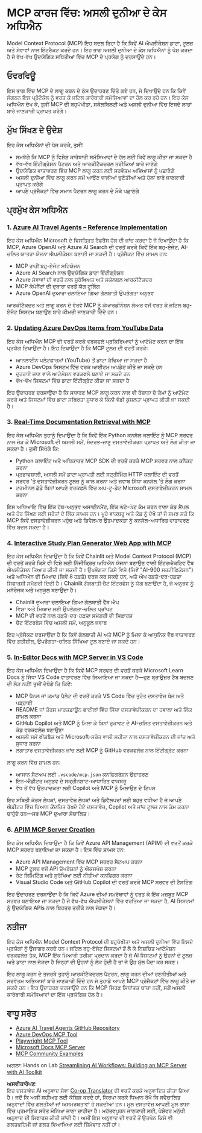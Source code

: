 <!--
CO_OP_TRANSLATOR_METADATA:
{
  "original_hash": "873741da08dd6537858d5e14c3a386e1",
  "translation_date": "2025-07-04T16:46:39+00:00",
  "source_file": "09-CaseStudy/README.md",
  "language_code": "pa"
}
-->
# MCP ਕਾਰਜ ਵਿੱਚ: ਅਸਲੀ ਦੁਨੀਆ ਦੇ ਕੇਸ ਅਧਿਐਨ

Model Context Protocol (MCP) ਇਹ ਬਦਲ ਰਿਹਾ ਹੈ ਕਿ ਕਿਵੇਂ AI ਐਪਲੀਕੇਸ਼ਨ ਡਾਟਾ, ਟੂਲਜ਼ ਅਤੇ ਸੇਵਾਵਾਂ ਨਾਲ ਇੰਟਰੈਕਟ ਕਰਦੇ ਹਨ। ਇਹ ਭਾਗ ਅਸਲੀ ਦੁਨੀਆ ਦੇ ਕੇਸ ਅਧਿਐਨਾਂ ਨੂੰ ਪੇਸ਼ ਕਰਦਾ ਹੈ ਜੋ ਵੱਖ-ਵੱਖ ਉਦਯੋਗਿਕ ਸਥਿਤੀਆਂ ਵਿੱਚ MCP ਦੇ ਪ੍ਰਯੋਗ ਨੂੰ ਦਰਸਾਉਂਦੇ ਹਨ।

## ਓਵਰਵਿਊ

ਇਸ ਭਾਗ ਵਿੱਚ MCP ਦੇ ਲਾਗੂ ਕਰਨ ਦੇ ਠੋਸ ਉਦਾਹਰਣ ਦਿੱਤੇ ਗਏ ਹਨ, ਜੋ ਦਿਖਾਉਂਦੇ ਹਨ ਕਿ ਕਿਵੇਂ ਸੰਗਠਨ ਇਸ ਪ੍ਰੋਟੋਕੋਲ ਨੂੰ ਵਰਤ ਕੇ ਜਟਿਲ ਕਾਰੋਬਾਰੀ ਸਮੱਸਿਆਵਾਂ ਦਾ ਹੱਲ ਕਰ ਰਹੇ ਹਨ। ਇਹ ਕੇਸ ਅਧਿਐਨ ਦੇਖ ਕੇ, ਤੁਸੀਂ MCP ਦੀ ਬਹੁਪੱਖੀਤਾ, ਸਕੇਲਬਿਲਟੀ ਅਤੇ ਅਸਲੀ ਦੁਨੀਆ ਵਿੱਚ ਇਸਦੇ ਲਾਭਾਂ ਬਾਰੇ ਜਾਣਕਾਰੀ ਪ੍ਰਾਪਤ ਕਰੋਗੇ।

## ਮੁੱਖ ਸਿੱਖਣ ਦੇ ਉਦੇਸ਼

ਇਹ ਕੇਸ ਅਧਿਐਨਾਂ ਦੀ ਖੋਜ ਕਰਕੇ, ਤੁਸੀਂ:

- ਸਮਝੋਗੇ ਕਿ MCP ਨੂੰ ਵਿਸ਼ੇਸ਼ ਕਾਰੋਬਾਰੀ ਸਮੱਸਿਆਵਾਂ ਦੇ ਹੱਲ ਲਈ ਕਿਵੇਂ ਲਾਗੂ ਕੀਤਾ ਜਾ ਸਕਦਾ ਹੈ
- ਵੱਖ-ਵੱਖ ਇੰਟੀਗ੍ਰੇਸ਼ਨ ਪੈਟਰਨ ਅਤੇ ਆਰਕੀਟੈਕਚਰਲ ਤਰੀਕਿਆਂ ਬਾਰੇ ਜਾਣੋਗੇ
- ਉਦਯੋਗਿਕ ਵਾਤਾਵਰਣ ਵਿੱਚ MCP ਲਾਗੂ ਕਰਨ ਲਈ ਸਰਵੋਤਮ ਅਭਿਆਸਾਂ ਨੂੰ ਪਛਾਣੋਗੇ
- ਅਸਲੀ ਦੁਨੀਆ ਵਿੱਚ ਲਾਗੂ ਕਰਨ ਸਮੇਂ ਆਉਣ ਵਾਲੀਆਂ ਚੁਣੌਤੀਆਂ ਅਤੇ ਹੱਲਾਂ ਬਾਰੇ ਜਾਣਕਾਰੀ ਪ੍ਰਾਪਤ ਕਰੋਗੇ
- ਆਪਣੇ ਪ੍ਰੋਜੈਕਟਾਂ ਵਿੱਚ ਸਮਾਨ ਪੈਟਰਨ ਲਾਗੂ ਕਰਨ ਦੇ ਮੌਕੇ ਪਛਾਣੋਗੇ

## ਪ੍ਰਮੁੱਖ ਕੇਸ ਅਧਿਐਨ

### 1. [Azure AI Travel Agents – Reference Implementation](./travelagentsample.md)

ਇਹ ਕੇਸ ਅਧਿਐਨ Microsoft ਦੇ ਵਿਸਤ੍ਰਿਤ ਰੈਫਰੈਂਸ ਹੱਲ ਦੀ ਜਾਂਚ ਕਰਦਾ ਹੈ ਜੋ ਦਿਖਾਉਂਦਾ ਹੈ ਕਿ MCP, Azure OpenAI ਅਤੇ Azure AI Search ਦੀ ਵਰਤੋਂ ਕਰਕੇ ਕਿਵੇਂ ਇੱਕ ਬਹੁ-ਏਜੰਟ, AI-ਚਲਿਤ ਯਾਤਰਾ ਯੋਜਨਾ ਐਪਲੀਕੇਸ਼ਨ ਬਣਾਈ ਜਾ ਸਕਦੀ ਹੈ। ਪ੍ਰੋਜੈਕਟ ਵਿੱਚ ਸ਼ਾਮਲ ਹਨ:

- MCP ਰਾਹੀਂ ਬਹੁ-ਏਜੰਟ ਸਹਿਯੋਜਨ
- Azure AI Search ਨਾਲ ਉਦਯੋਗਿਕ ਡਾਟਾ ਇੰਟੀਗ੍ਰੇਸ਼ਨ
- Azure ਸੇਵਾਵਾਂ ਦੀ ਵਰਤੋਂ ਨਾਲ ਸੁਰੱਖਿਅਤ ਅਤੇ ਸਕੇਲਬਲ ਆਰਕੀਟੈਕਚਰ
- MCP ਕੰਪੋਨੈਂਟਾਂ ਦੀ ਦੁਬਾਰਾ ਵਰਤੋਂ ਯੋਗ ਟੂਲਿੰਗ
- Azure OpenAI ਦੁਆਰਾ ਚਲਾਇਆ ਗਿਆ ਗੱਲਬਾਤੀ ਉਪਭੋਗਤਾ ਅਨੁਭਵ

ਆਰਕੀਟੈਕਚਰ ਅਤੇ ਲਾਗੂ ਕਰਨ ਦੇ ਵੇਰਵੇ MCP ਨੂੰ ਕੋਆਰਡੀਨੇਸ਼ਨ ਲੇਅਰ ਵਜੋਂ ਵਰਤ ਕੇ ਜਟਿਲ ਬਹੁ-ਏਜੰਟ ਸਿਸਟਮ ਬਣਾਉਣ ਬਾਰੇ ਕੀਮਤੀ ਜਾਣਕਾਰੀ ਦਿੰਦੇ ਹਨ।

### 2. [Updating Azure DevOps Items from YouTube Data](./UpdateADOItemsFromYT.md)

ਇਹ ਕੇਸ ਅਧਿਐਨ MCP ਦੀ ਵਰਤੋਂ ਕਰਕੇ ਵਰਕਫਲੋ ਪ੍ਰਕਿਰਿਆਵਾਂ ਨੂੰ ਆਟੋਮੇਟ ਕਰਨ ਦਾ ਇੱਕ ਪ੍ਰਯੋਗ ਦਿਖਾਉਂਦਾ ਹੈ। ਇਹ ਦਿਖਾਉਂਦਾ ਹੈ ਕਿ MCP ਟੂਲਜ਼ ਦੀ ਵਰਤੋਂ ਕਰਕੇ:

- ਆਨਲਾਈਨ ਪਲੇਟਫਾਰਮਾਂ (YouTube) ਤੋਂ ਡਾਟਾ ਕੱਢਿਆ ਜਾ ਸਕਦਾ ਹੈ
- Azure DevOps ਸਿਸਟਮ ਵਿੱਚ ਵਰਕ ਆਈਟਮ ਅਪਡੇਟ ਕੀਤੇ ਜਾ ਸਕਦੇ ਹਨ
- ਦੁਹਰਾਏ ਜਾਣ ਵਾਲੇ ਆਟੋਮੇਸ਼ਨ ਵਰਕਫਲੋ ਬਣਾਏ ਜਾ ਸਕਦੇ ਹਨ
- ਵੱਖ-ਵੱਖ ਸਿਸਟਮਾਂ ਵਿੱਚ ਡਾਟਾ ਇੰਟੀਗ੍ਰੇਟ ਕੀਤਾ ਜਾ ਸਕਦਾ ਹੈ

ਇਹ ਉਦਾਹਰਣ ਦਰਸਾਉਂਦਾ ਹੈ ਕਿ ਸਧਾਰਣ MCP ਲਾਗੂ ਕਰਨ ਨਾਲ ਵੀ ਰੋਜ਼ਾਨਾ ਦੇ ਕੰਮਾਂ ਨੂੰ ਆਟੋਮੇਟ ਕਰਕੇ ਅਤੇ ਸਿਸਟਮਾਂ ਵਿੱਚ ਡਾਟਾ ਸਥਿਰਤਾ ਸੁਧਾਰ ਕੇ ਕਿੰਨੀ ਵੱਡੀ ਕੁਸ਼ਲਤਾ ਪ੍ਰਾਪਤ ਕੀਤੀ ਜਾ ਸਕਦੀ ਹੈ।

### 3. [Real-Time Documentation Retrieval with MCP](./docs-mcp/README.md)

ਇਹ ਕੇਸ ਅਧਿਐਨ ਤੁਹਾਨੂੰ ਦਿਖਾਉਂਦਾ ਹੈ ਕਿ ਕਿਵੇਂ ਇੱਕ Python ਕਨਸੋਲ ਕਲਾਇੰਟ ਨੂੰ MCP ਸਰਵਰ ਨਾਲ ਜੋੜ ਕੇ Microsoft ਦੀ ਅਸਲੀ ਸਮੇਂ, ਸੰਦਰਭ-ਜਾਣੂ ਦਸਤਾਵੇਜ਼ੀਕਰਨ ਪ੍ਰਾਪਤ ਅਤੇ ਲੌਗ ਕੀਤਾ ਜਾ ਸਕਦਾ ਹੈ। ਤੁਸੀਂ ਸਿੱਖੋਗੇ ਕਿ:

- Python ਕਲਾਇੰਟ ਅਤੇ ਅਧਿਕਾਰਤ MCP SDK ਦੀ ਵਰਤੋਂ ਕਰਕੇ MCP ਸਰਵਰ ਨਾਲ ਕਨੈਕਟ ਕਰਨਾ
- ਪ੍ਰਭਾਵਸ਼ਾਲੀ, ਅਸਲੀ ਸਮੇਂ ਡਾਟਾ ਪ੍ਰਾਪਤੀ ਲਈ ਸਟ੍ਰੀਮਿੰਗ HTTP ਕਲਾਇੰਟ ਦੀ ਵਰਤੋਂ
- ਸਰਵਰ 'ਤੇ ਦਸਤਾਵੇਜ਼ੀਕਰਨ ਟੂਲਜ਼ ਨੂੰ ਕਾਲ ਕਰਨਾ ਅਤੇ ਜਵਾਬ ਸਿੱਧਾ ਕਨਸੋਲ 'ਤੇ ਲੌਗ ਕਰਨਾ
- ਟਰਮੀਨਲ ਛੱਡੇ ਬਿਨਾਂ ਆਪਣੇ ਵਰਕਫਲੋ ਵਿੱਚ ਅਪ-ਟੂ-ਡੇਟ Microsoft ਦਸਤਾਵੇਜ਼ੀਕਰਨ ਸ਼ਾਮਲ ਕਰਨਾ

ਇਸ ਅਧਿਆਇ ਵਿੱਚ ਇੱਕ ਹੱਥ-ਅਨੁਭਵ ਅਸਾਈਨਮੈਂਟ, ਇੱਕ ਘੱਟੋ-ਘੱਟ ਕੰਮ ਕਰਨ ਵਾਲਾ ਕੋਡ ਸੈਂਪਲ ਅਤੇ ਹੋਰ ਸਿੱਖਣ ਲਈ ਸਰੋਤਾਂ ਦੇ ਲਿੰਕ ਸ਼ਾਮਲ ਹਨ। ਪੂਰੇ ਵਾਕਥਰੂ ਅਤੇ ਕੋਡ ਨੂੰ ਦੇਖੋ ਤਾਂ ਜੋ ਸਮਝ ਸਕੋ ਕਿ MCP ਕਿਵੇਂ ਦਸਤਾਵੇਜ਼ੀਕਰਨ ਪਹੁੰਚ ਅਤੇ ਡਿਵੈਲਪਰ ਉਤਪਾਦਕਤਾ ਨੂੰ ਕਨਸੋਲ-ਅਧਾਰਿਤ ਵਾਤਾਵਰਣ ਵਿੱਚ ਬਦਲ ਸਕਦਾ ਹੈ।

### 4. [Interactive Study Plan Generator Web App with MCP](./docs-mcp/README.md)

ਇਹ ਕੇਸ ਅਧਿਐਨ ਦਿਖਾਉਂਦਾ ਹੈ ਕਿ ਕਿਵੇਂ Chainlit ਅਤੇ Model Context Protocol (MCP) ਦੀ ਵਰਤੋਂ ਕਰਕੇ ਕਿਸੇ ਵੀ ਵਿਸ਼ੇ ਲਈ ਨਿੱਜੀਕ੍ਰਿਤ ਅਧਿਐਨ ਯੋਜਨਾ ਬਣਾਉਣ ਵਾਲੀ ਇੰਟਰਐਕਟਿਵ ਵੈੱਬ ਐਪਲੀਕੇਸ਼ਨ ਤਿਆਰ ਕੀਤੀ ਜਾ ਸਕਦੀ ਹੈ। ਉਪਭੋਗਤਾ ਕਿਸੇ ਵਿਸ਼ੇ (ਜਿਵੇਂ "AI-900 ਸਰਟੀਫਿਕੇਸ਼ਨ") ਅਤੇ ਅਧਿਐਨ ਦੀ ਮਿਆਦ (ਜਿਵੇਂ 8 ਹਫ਼ਤੇ) ਦਰਜ ਕਰ ਸਕਦੇ ਹਨ, ਅਤੇ ਐਪ ਹਫ਼ਤੇ-ਦਰ-ਹਫ਼ਤਾ ਸਿਫਾਰਸ਼ੀ ਸਮੱਗਰੀ ਦਿੰਦੀ ਹੈ। Chainlit ਗੱਲਬਾਤੀ ਚੈਟ ਇੰਟਰਫੇਸ ਨੂੰ ਯੋਗ ਬਣਾਉਂਦਾ ਹੈ, ਜੋ ਅਨੁਭਵ ਨੂੰ ਮਨੋਰੰਜਕ ਅਤੇ ਅਨੁਕੂਲ ਬਣਾਉਂਦਾ ਹੈ।

- Chainlit ਦੁਆਰਾ ਚਲਾਇਆ ਗਿਆ ਗੱਲਬਾਤੀ ਵੈੱਬ ਐਪ
- ਵਿਸ਼ਾ ਅਤੇ ਮਿਆਦ ਲਈ ਉਪਭੋਗਤਾ-ਚਲਿਤ ਪ੍ਰਾਂਪਟ
- MCP ਦੀ ਵਰਤੋਂ ਨਾਲ ਹਫ਼ਤੇ-ਦਰ-ਹਫ਼ਤਾ ਸਮੱਗਰੀ ਦੀ ਸਿਫਾਰਸ਼
- ਚੈਟ ਇੰਟਰਫੇਸ ਵਿੱਚ ਅਸਲੀ ਸਮੇਂ, ਅਨੁਕੂਲ ਜਵਾਬ

ਇਹ ਪ੍ਰੋਜੈਕਟ ਦਰਸਾਉਂਦਾ ਹੈ ਕਿ ਕਿਵੇਂ ਗੱਲਬਾਤੀ AI ਅਤੇ MCP ਨੂੰ ਮਿਲਾ ਕੇ ਆਧੁਨਿਕ ਵੈੱਬ ਵਾਤਾਵਰਣ ਵਿੱਚ ਗਤੀਸ਼ੀਲ, ਉਪਭੋਗਤਾ-ਚਲਿਤ ਸਿੱਖਿਆ ਟੂਲ ਬਣਾਏ ਜਾ ਸਕਦੇ ਹਨ।

### 5. [In-Editor Docs with MCP Server in VS Code](./docs-mcp/README.md)

ਇਹ ਕੇਸ ਅਧਿਐਨ ਦਿਖਾਉਂਦਾ ਹੈ ਕਿ ਕਿਵੇਂ MCP ਸਰਵਰ ਦੀ ਵਰਤੋਂ ਕਰਕੇ Microsoft Learn Docs ਨੂੰ ਸਿੱਧਾ VS Code ਵਾਤਾਵਰਣ ਵਿੱਚ ਲਿਆਇਆ ਜਾ ਸਕਦਾ ਹੈ—ਹੁਣ ਬ੍ਰਾਊਜ਼ਰ ਟੈਬ ਬਦਲਣ ਦੀ ਲੋੜ ਨਹੀਂ! ਤੁਸੀਂ ਦੇਖੋਗੇ ਕਿ ਕਿਵੇਂ:

- MCP ਪੈਨਲ ਜਾਂ ਕਮਾਂਡ ਪੈਲੇਟ ਦੀ ਵਰਤੋਂ ਕਰਕੇ VS Code ਵਿੱਚ ਤੁਰੰਤ ਦਸਤਾਵੇਜ਼ ਖੋਜ ਅਤੇ ਪੜ੍ਹਾਈ
- README ਜਾਂ ਕੋਰਸ ਮਾਰਕਡਾਊਨ ਫਾਈਲਾਂ ਵਿੱਚ ਸਿੱਧਾ ਦਸਤਾਵੇਜ਼ੀਕਰਨ ਦਾ ਹਵਾਲਾ ਅਤੇ ਲਿੰਕ ਸ਼ਾਮਲ ਕਰਨਾ
- GitHub Copilot ਅਤੇ MCP ਨੂੰ ਮਿਲਾ ਕੇ ਬਿਨਾਂ ਰੁਕਾਵਟ ਦੇ AI-ਚਲਿਤ ਦਸਤਾਵੇਜ਼ੀਕਰਨ ਅਤੇ ਕੋਡ ਵਰਕਫਲੋਜ਼ ਬਣਾਉਣਾ
- ਅਸਲੀ ਸਮੇਂ ਫੀਡਬੈਕ ਅਤੇ Microsoft-ਸਰੋਤ ਵਾਲੀ ਸਹੀਤਾ ਨਾਲ ਦਸਤਾਵੇਜ਼ੀਕਰਨ ਦੀ ਜਾਂਚ ਅਤੇ ਸੁਧਾਰ ਕਰਨਾ
- ਲਗਾਤਾਰ ਦਸਤਾਵੇਜ਼ੀਕਰਨ ਜਾਂਚ ਲਈ MCP ਨੂੰ GitHub ਵਰਕਫਲੋਜ਼ ਨਾਲ ਇੰਟੀਗ੍ਰੇਟ ਕਰਨਾ

ਲਾਗੂ ਕਰਨ ਵਿੱਚ ਸ਼ਾਮਲ ਹਨ:
- ਆਸਾਨ ਸੈਟਅਪ ਲਈ `.vscode/mcp.json` ਕਨਫਿਗਰੇਸ਼ਨ ਉਦਾਹਰਣ
- ਇਨ-ਐਡੀਟਰ ਅਨੁਭਵ ਦੇ ਸਕ੍ਰੀਨਸ਼ਾਟ-ਆਧਾਰਿਤ ਵਾਕਥਰੂ
- ਵੱਧ ਤੋਂ ਵੱਧ ਉਤਪਾਦਕਤਾ ਲਈ Copilot ਅਤੇ MCP ਨੂੰ ਮਿਲਾਉਣ ਦੇ ਟਿਪਸ

ਇਹ ਸਥਿਤੀ ਕੋਰਸ ਲੇਖਕਾਂ, ਦਸਤਾਵੇਜ਼ ਲੇਖਕਾਂ ਅਤੇ ਡਿਵੈਲਪਰਾਂ ਲਈ ਬਹੁਤ ਵਧੀਆ ਹੈ ਜੋ ਆਪਣੇ ਐਡੀਟਰ ਵਿੱਚ ਧਿਆਨ ਕੇਂਦਰਿਤ ਰੱਖਦੇ ਹੋਏ ਦਸਤਾਵੇਜ਼, Copilot ਅਤੇ ਜਾਂਚ ਟੂਲਜ਼ ਨਾਲ ਕੰਮ ਕਰਨਾ ਚਾਹੁੰਦੇ ਹਨ—ਸਭ MCP ਦੁਆਰਾ ਸੰਚਾਲਿਤ।

### 6. [APIM MCP Server Creation](./apimsample.md)

ਇਹ ਕੇਸ ਅਧਿਐਨ ਦਿਖਾਉਂਦਾ ਹੈ ਕਿ ਕਿਵੇਂ Azure API Management (APIM) ਦੀ ਵਰਤੋਂ ਕਰਕੇ MCP ਸਰਵਰ ਬਣਾਇਆ ਜਾ ਸਕਦਾ ਹੈ। ਇਸ ਵਿੱਚ ਸ਼ਾਮਲ ਹਨ:

- Azure API Management ਵਿੱਚ MCP ਸਰਵਰ ਸੈਟਅਪ ਕਰਨਾ
- MCP ਟੂਲਜ਼ ਵਜੋਂ API ਓਪਰੇਸ਼ਨਾਂ ਨੂੰ ਐਕਸਪੋਜ਼ ਕਰਨਾ
- ਰੇਟ ਲਿਮਿਟਿੰਗ ਅਤੇ ਸੁਰੱਖਿਆ ਲਈ ਨੀਤੀਆਂ ਕਨਫਿਗਰ ਕਰਨਾ
- Visual Studio Code ਅਤੇ GitHub Copilot ਦੀ ਵਰਤੋਂ ਕਰਕੇ MCP ਸਰਵਰ ਦੀ ਟੈਸਟਿੰਗ

ਇਹ ਉਦਾਹਰਣ ਦਰਸਾਉਂਦਾ ਹੈ ਕਿ ਕਿਵੇਂ Azure ਦੀਆਂ ਸਮਰੱਥਾਵਾਂ ਨੂੰ ਵਰਤ ਕੇ ਇੱਕ ਮਜ਼ਬੂਤ MCP ਸਰਵਰ ਬਣਾਇਆ ਜਾ ਸਕਦਾ ਹੈ ਜੋ ਵੱਖ-ਵੱਖ ਐਪਲੀਕੇਸ਼ਨਾਂ ਵਿੱਚ ਵਰਤਿਆ ਜਾ ਸਕਦਾ ਹੈ, AI ਸਿਸਟਮਾਂ ਨੂੰ ਉਦਯੋਗਿਕ APIs ਨਾਲ ਬਿਹਤਰ ਤਰੀਕੇ ਨਾਲ ਜੋੜਦਾ ਹੈ।

## ਨਤੀਜਾ

ਇਹ ਕੇਸ ਅਧਿਐਨ Model Context Protocol ਦੀ ਬਹੁਪੱਖੀਤਾ ਅਤੇ ਅਸਲੀ ਦੁਨੀਆ ਵਿੱਚ ਇਸਦੇ ਪ੍ਰਯੋਗਾਂ ਨੂੰ ਉਜਾਗਰ ਕਰਦੇ ਹਨ। ਜਟਿਲ ਬਹੁ-ਏਜੰਟ ਸਿਸਟਮਾਂ ਤੋਂ ਲੈ ਕੇ ਨਿਸ਼ਚਿਤ ਆਟੋਮੇਸ਼ਨ ਵਰਕਫਲੋਜ਼ ਤੱਕ, MCP ਇੱਕ ਮਿਆਰੀ ਤਰੀਕਾ ਪ੍ਰਦਾਨ ਕਰਦਾ ਹੈ ਜੋ AI ਸਿਸਟਮਾਂ ਨੂੰ ਉਹਨਾਂ ਦੇ ਟੂਲਜ਼ ਅਤੇ ਡਾਟਾ ਨਾਲ ਜੋੜਦਾ ਹੈ ਜਿਨ੍ਹਾਂ ਦੀ ਉਹਨਾਂ ਨੂੰ ਲੋੜ ਹੁੰਦੀ ਹੈ ਤਾਂ ਜੋ ਉਹ ਮੁੱਲ ਪੈਦਾ ਕਰ ਸਕਣ।

ਇਹ ਲਾਗੂ ਕਰਨ ਦੇ ਤਜਰਬੇ ਤੁਹਾਨੂੰ ਆਰਕੀਟੈਕਚਰਲ ਪੈਟਰਨ, ਲਾਗੂ ਕਰਨ ਦੀਆਂ ਰਣਨੀਤੀਆਂ ਅਤੇ ਸਰਵੋਤਮ ਅਭਿਆਸਾਂ ਬਾਰੇ ਜਾਣਕਾਰੀ ਦਿੰਦੇ ਹਨ ਜੋ ਤੁਹਾਡੇ ਆਪਣੇ MCP ਪ੍ਰੋਜੈਕਟਾਂ ਵਿੱਚ ਲਾਗੂ ਕੀਤੇ ਜਾ ਸਕਦੇ ਹਨ। ਇਹ ਉਦਾਹਰਣ ਦਰਸਾਉਂਦੇ ਹਨ ਕਿ MCP ਸਿਰਫ਼ ਸਿਧਾਂਤਕ ਢਾਂਚਾ ਨਹੀਂ, ਸਗੋਂ ਅਸਲੀ ਕਾਰੋਬਾਰੀ ਸਮੱਸਿਆਵਾਂ ਦਾ ਇੱਕ ਪ੍ਰਯੋਗਿਕ ਹੱਲ ਹੈ।

## ਵਾਧੂ ਸਰੋਤ

- [Azure AI Travel Agents GitHub Repository](https://github.com/Azure-Samples/azure-ai-travel-agents)
- [Azure DevOps MCP Tool](https://github.com/microsoft/azure-devops-mcp)
- [Playwright MCP Tool](https://github.com/microsoft/playwright-mcp)
- [Microsoft Docs MCP Server](https://github.com/MicrosoftDocs/mcp)
- [MCP Community Examples](https://github.com/microsoft/mcp)

ਅਗਲਾ: Hands on Lab [Streamlining AI Workflows: Building an MCP Server with AI Toolkit](../10-StreamliningAIWorkflowsBuildingAnMCPServerWithAIToolkit/README.md)

**ਅਸਵੀਕਾਰੋਪਣ**:  
ਇਹ ਦਸਤਾਵੇਜ਼ AI ਅਨੁਵਾਦ ਸੇਵਾ [Co-op Translator](https://github.com/Azure/co-op-translator) ਦੀ ਵਰਤੋਂ ਕਰਕੇ ਅਨੁਵਾਦਿਤ ਕੀਤਾ ਗਿਆ ਹੈ। ਜਦੋਂ ਕਿ ਅਸੀਂ ਸਹੀਅਤ ਲਈ ਕੋਸ਼ਿਸ਼ ਕਰਦੇ ਹਾਂ, ਕਿਰਪਾ ਕਰਕੇ ਧਿਆਨ ਰੱਖੋ ਕਿ ਸਵੈਚਾਲਿਤ ਅਨੁਵਾਦਾਂ ਵਿੱਚ ਗਲਤੀਆਂ ਜਾਂ ਅਸਮਰਥਤਾਵਾਂ ਹੋ ਸਕਦੀਆਂ ਹਨ। ਮੂਲ ਦਸਤਾਵੇਜ਼ ਆਪਣੀ ਮੂਲ ਭਾਸ਼ਾ ਵਿੱਚ ਪ੍ਰਮਾਣਿਕ ਸਰੋਤ ਮੰਨਿਆ ਜਾਣਾ ਚਾਹੀਦਾ ਹੈ। ਮਹੱਤਵਪੂਰਨ ਜਾਣਕਾਰੀ ਲਈ, ਪੇਸ਼ੇਵਰ ਮਨੁੱਖੀ ਅਨੁਵਾਦ ਦੀ ਸਿਫਾਰਸ਼ ਕੀਤੀ ਜਾਂਦੀ ਹੈ। ਅਸੀਂ ਇਸ ਅਨੁਵਾਦ ਦੀ ਵਰਤੋਂ ਤੋਂ ਉਤਪੰਨ ਕਿਸੇ ਵੀ ਗਲਤਫਹਿਮੀ ਜਾਂ ਗਲਤ ਵਿਆਖਿਆ ਲਈ ਜ਼ਿੰਮੇਵਾਰ ਨਹੀਂ ਹਾਂ।